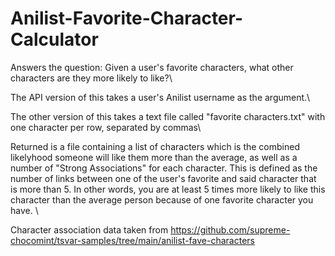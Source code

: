 # Anilist-Favorite-Character-Calculator

Answers the question: Given a user's favorite characters, what other characters are they more likely to like?\

The API version of this takes a user's Anilist username as the argument.\

The other version of this takes a text file called "favorite characters.txt" with one character per row, separated by commas\

Returned is a file containing a list of characters which is the combined likelyhood someone will like them more than the average, as well as a number of "Strong Associations" for each character. This is defined as the number of links between one of the user's favorite and said character that is more than 5. In other words, you are at least 5 times more likely to like this character than the average person because of one favorite character you have. \

Character association data taken from https://github.com/supreme-chocomint/tsvar-samples/tree/main/anilist-fave-characters

